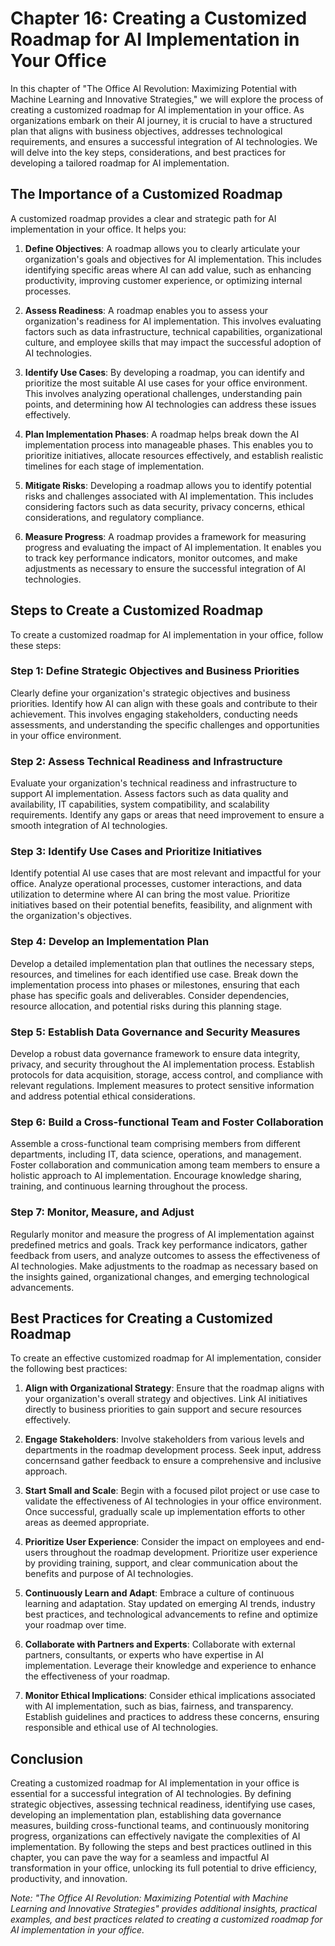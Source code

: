 Chapter 16: Creating a Customized Roadmap for AI Implementation in Your Office
==============================================================================

In this chapter of "The Office AI Revolution: Maximizing Potential with Machine Learning and Innovative Strategies," we will explore the process of creating a customized roadmap for AI implementation in your office. As organizations embark on their AI journey, it is crucial to have a structured plan that aligns with business objectives, addresses technological requirements, and ensures a successful integration of AI technologies. We will delve into the key steps, considerations, and best practices for developing a tailored roadmap for AI implementation.

The Importance of a Customized Roadmap
--------------------------------------

A customized roadmap provides a clear and strategic path for AI implementation in your office. It helps you:

1. **Define Objectives**: A roadmap allows you to clearly articulate your organization's goals and objectives for AI implementation. This includes identifying specific areas where AI can add value, such as enhancing productivity, improving customer experience, or optimizing internal processes.

2. **Assess Readiness**: A roadmap enables you to assess your organization's readiness for AI implementation. This involves evaluating factors such as data infrastructure, technical capabilities, organizational culture, and employee skills that may impact the successful adoption of AI technologies.

3. **Identify Use Cases**: By developing a roadmap, you can identify and prioritize the most suitable AI use cases for your office environment. This involves analyzing operational challenges, understanding pain points, and determining how AI technologies can address these issues effectively.

4. **Plan Implementation Phases**: A roadmap helps break down the AI implementation process into manageable phases. This enables you to prioritize initiatives, allocate resources effectively, and establish realistic timelines for each stage of implementation.

5. **Mitigate Risks**: Developing a roadmap allows you to identify potential risks and challenges associated with AI implementation. This includes considering factors such as data security, privacy concerns, ethical considerations, and regulatory compliance.

6. **Measure Progress**: A roadmap provides a framework for measuring progress and evaluating the impact of AI implementation. It enables you to track key performance indicators, monitor outcomes, and make adjustments as necessary to ensure the successful integration of AI technologies.

Steps to Create a Customized Roadmap
------------------------------------

To create a customized roadmap for AI implementation in your office, follow these steps:

### Step 1: Define Strategic Objectives and Business Priorities

Clearly define your organization's strategic objectives and business priorities. Identify how AI can align with these goals and contribute to their achievement. This involves engaging stakeholders, conducting needs assessments, and understanding the specific challenges and opportunities in your office environment.

### Step 2: Assess Technical Readiness and Infrastructure

Evaluate your organization's technical readiness and infrastructure to support AI implementation. Assess factors such as data quality and availability, IT capabilities, system compatibility, and scalability requirements. Identify any gaps or areas that need improvement to ensure a smooth integration of AI technologies.

### Step 3: Identify Use Cases and Prioritize Initiatives

Identify potential AI use cases that are most relevant and impactful for your office. Analyze operational processes, customer interactions, and data utilization to determine where AI can bring the most value. Prioritize initiatives based on their potential benefits, feasibility, and alignment with the organization's objectives.

### Step 4: Develop an Implementation Plan

Develop a detailed implementation plan that outlines the necessary steps, resources, and timelines for each identified use case. Break down the implementation process into phases or milestones, ensuring that each phase has specific goals and deliverables. Consider dependencies, resource allocation, and potential risks during this planning stage.

### Step 5: Establish Data Governance and Security Measures

Develop a robust data governance framework to ensure data integrity, privacy, and security throughout the AI implementation process. Establish protocols for data acquisition, storage, access control, and compliance with relevant regulations. Implement measures to protect sensitive information and address potential ethical considerations.

### Step 6: Build a Cross-functional Team and Foster Collaboration

Assemble a cross-functional team comprising members from different departments, including IT, data science, operations, and management. Foster collaboration and communication among team members to ensure a holistic approach to AI implementation. Encourage knowledge sharing, training, and continuous learning throughout the process.

### Step 7: Monitor, Measure, and Adjust

Regularly monitor and measure the progress of AI implementation against predefined metrics and goals. Track key performance indicators, gather feedback from users, and analyze outcomes to assess the effectiveness of AI technologies. Make adjustments to the roadmap as necessary based on the insights gained, organizational changes, and emerging technological advancements.

Best Practices for Creating a Customized Roadmap
------------------------------------------------

To create an effective customized roadmap for AI implementation, consider the following best practices:

1. **Align with Organizational Strategy**: Ensure that the roadmap aligns with your organization's overall strategy and objectives. Link AI initiatives directly to business priorities to gain support and secure resources effectively.

2. **Engage Stakeholders**: Involve stakeholders from various levels and departments in the roadmap development process. Seek input, address concernsand gather feedback to ensure a comprehensive and inclusive approach.

3. **Start Small and Scale**: Begin with a focused pilot project or use case to validate the effectiveness of AI technologies in your office environment. Once successful, gradually scale up implementation efforts to other areas as deemed appropriate.

4. **Prioritize User Experience**: Consider the impact on employees and end-users throughout the roadmap development. Prioritize user experience by providing training, support, and clear communication about the benefits and purpose of AI technologies.

5. **Continuously Learn and Adapt**: Embrace a culture of continuous learning and adaptation. Stay updated on emerging AI trends, industry best practices, and technological advancements to refine and optimize your roadmap over time.

6. **Collaborate with Partners and Experts**: Collaborate with external partners, consultants, or experts who have expertise in AI implementation. Leverage their knowledge and experience to enhance the effectiveness of your roadmap.

7. **Monitor Ethical Implications**: Consider ethical implications associated with AI implementation, such as bias, fairness, and transparency. Establish guidelines and practices to address these concerns, ensuring responsible and ethical use of AI technologies.

Conclusion
----------

Creating a customized roadmap for AI implementation in your office is essential for a successful integration of AI technologies. By defining strategic objectives, assessing technical readiness, identifying use cases, developing an implementation plan, establishing data governance measures, building cross-functional teams, and continuously monitoring progress, organizations can effectively navigate the complexities of AI implementation. By following the steps and best practices outlined in this chapter, you can pave the way for a seamless and impactful AI transformation in your office, unlocking its full potential to drive efficiency, productivity, and innovation.

*Note: "The Office AI Revolution: Maximizing Potential with Machine Learning and Innovative Strategies" provides additional insights, practical examples, and best practices related to creating a customized roadmap for AI implementation in your office.*
